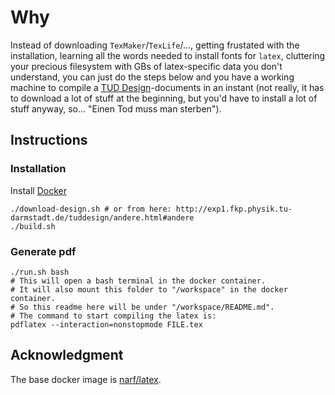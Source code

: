 # Why
Instead of downloading `TexMaker`/`TexLife`/..., getting frustated with the installation, learning all the words needed to install fonts for `latex`, cluttering your precious filesystem with GBs of latex-specific data you don't understand, you can just do the steps below and you have a working machine to compile a [TUD Design](http://exp1.fkp.physik.tu-darmstadt.de/tuddesign/)-documents in an instant (not really, it has to download a lot of stuff at the beginning, but you'd have to install a lot of stuff anyway, so... "Einen Tod muss man sterben").


## Instructions

### Installation
Install [Docker](https://www.docker.com/)
```shell
./download-design.sh # or from here: http://exp1.fkp.physik.tu-darmstadt.de/tuddesign/andere.html#andere
./build.sh
```

### Generate pdf
```shell
./run.sh bash
# This will open a bash terminal in the docker container.
# It will also mount this folder to "/workspace" in the docker container.
# So this readme here will be under "/workspace/README.md".
# The command to start compiling the latex is:
pdflatex --interaction=nonstopmode FILE.tex
```

## Acknowledgment
The base docker image is [narf/latex](https://hub.docker.com/r/narf/latex/).
